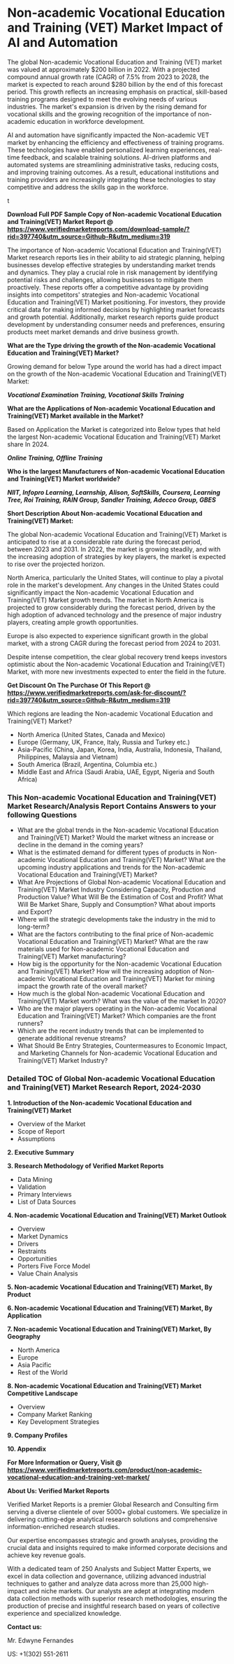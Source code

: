 <meta name="title" content="Global Non-academic Vocational Education and Training (VET) Market Impact of AI and Automation"><meta name="description" content="The global Non-academic Vocational Education and Training (VET) market was valued at approximately $200 billion in 2022. With a projected compound annual growth rate ("><meta name="title" content="Non-academic Vocational Education and Training (VET) Market Size, Share, Scope, Trends, Growth, Opportunities, Analysis, Forecast"><h1>Non-academic Vocational Education and Training (VET) Market Impact of AI and Automation</h1><p>The global Non-academic Vocational Education and Training (VET) market was valued at approximately $200 billion in 2022. With a projected compound annual growth rate (CAGR) of 7.5% from 2023 to 2028, the market is expected to reach around $280 billion by the end of this forecast period. This growth reflects an increasing emphasis on practical, skill-based training programs designed to meet the evolving needs of various industries. The market's expansion is driven by the rising demand for vocational skills and the growing recognition of the importance of non-academic education in workforce development.</p><p>AI and automation have significantly impacted the Non-academic VET market by enhancing the efficiency and effectiveness of training programs. These technologies have enabled personalized learning experiences, real-time feedback, and scalable training solutions. AI-driven platforms and automated systems are streamlining administrative tasks, reducing costs, and improving training outcomes. As a result, educational institutions and training providers are increasingly integrating these technologies to stay competitive and address the skills gap in the workforce.</p>t</p><p id="" class=""><strong>Download Full PDF Sample Copy of Non-academic Vocational Education and Training(VET) Market Report @ <a href="https://www.verifiedmarketreports.com/download-sample/?rid=397740&utm_source=Github-R&utm_medium=319" target="_blank">https://www.verifiedmarketreports.com/download-sample/?rid=397740&utm_source=Github-R&utm_medium=319</a></strong></p><p>The importance of&nbsp;Non-academic Vocational Education and Training(VET) Market research reports lies in their ability to aid strategic planning, helping businesses develop effective strategies by understanding market trends and dynamics. They play a crucial role in risk management by identifying potential risks and challenges, allowing businesses to mitigate them proactively. These reports offer a competitive advantage by providing insights into competitors' strategies and Non-academic Vocational Education and Training(VET) Market positioning. For investors, they provide critical data for making informed decisions by highlighting market forecasts and growth potential. Additionally, market research reports guide product development by understanding consumer needs and preferences, ensuring products meet market demands and drive business growth.</p><p><strong>What are the&nbsp;Type driving the growth of the Non-academic Vocational Education and Training(VET) Market?</strong></p><p id="" class="">Growing demand for below Type around the world has had a direct impact on the growth of the Non-academic Vocational Education and Training(VET) Market:</p><em><strong>Vocational Examination Training, Vocational Skills Training</strong></em></p><strong>What are the&nbsp;Applications&nbsp;of Non-academic Vocational Education and Training(VET) Market available in the Market?</strong></p><p id="" class="">Based on Application the Market is categorized into Below types that held the largest Non-academic Vocational Education and Training(VET) Market share In 2024.</p><em><strong>Online Training, Offline Training</strong></em></p><strong>Who is the largest Manufacturers of Non-academic Vocational Education and Training(VET) Market worldwide?</strong></p><p><em><strong>NIIT, Infopro Learning, Learnship, Alison, SoftSkills, Coursera, Learning Tree, Roi Training, RAIN Group, Sandler Training, Adecco Group, GBES</strong></em></p><p id="" class=""><strong>Short Description About Non-academic Vocational Education and Training(VET) Market:</strong></p><p>The global Non-academic Vocational Education and Training(VET) Market is anticipated to rise at a considerable rate during the forecast period, between 2023 and 2031. In 2022, the market is growing steadily, and with the increasing adoption of strategies by key players, the market is expected to rise over the projected horizon.</p><p>North America, particularly the United States, will continue to play a pivotal role in the market's development. Any changes in the United States could significantly impact the Non-academic Vocational Education and Training(VET) Market growth trends. The market in North America is projected to grow considerably during the forecast period, driven by the high adoption of advanced technology and the presence of major industry players, creating ample growth opportunities.</p><p>Europe is also expected to experience significant growth in the global market, with a strong CAGR during the forecast period from 2024 to 2031.</p><p>Despite intense competition, the clear global recovery trend keeps investors optimistic about the Non-academic Vocational Education and Training(VET) Market, with more new investments expected to enter the field in the future.</p><p id="" class=""><strong>Get Discount On The Purchase Of This Report @ <a href="https://www.verifiedmarketreports.com/ask-for-discount/?rid=397740&utm_source=Github-R&utm_medium=319" target="_blank">https://www.verifiedmarketreports.com/ask-for-discount/?rid=397740&utm_source=Github-R&utm_medium=319</a></strong></p>Which regions are leading the Non-academic Vocational Education and Training(VET) Market?</p><ul><li>North America (United States, Canada and Mexico)</li><li>Europe (Germany, UK, France, Italy, Russia and Turkey etc.)</li><li>Asia-Pacific (China, Japan, Korea, India, Australia, Indonesia, Thailand, Philippines, Malaysia and Vietnam)</li><li>South America (Brazil, Argentina, Columbia etc.)</li><li>Middle East and Africa (Saudi Arabia, UAE, Egypt, Nigeria and South Africa)</li></ul><h3 id="" class="">This Non-academic Vocational Education and Training(VET) Market Research/Analysis Report Contains Answers to your following Questions</h3><ul><li>What are the global trends in the Non-academic Vocational Education and Training(VET) Market? Would the market witness an increase or decline in the demand in the coming years?</li><li>What is the estimated demand for different types of products in Non-academic Vocational Education and Training(VET) Market? What are the upcoming industry applications and trends for the Non-academic Vocational Education and Training(VET) Market?</li><li>What Are Projections of Global Non-academic Vocational Education and Training(VET) Market Industry Considering Capacity, Production and Production Value? What Will Be the Estimation of Cost and Profit? What Will Be Market Share, Supply and Consumption? What about imports and Export?</li><li>Where will the strategic developments take the industry in the mid to long-term?</li><li>What are the factors contributing to the final price of Non-academic Vocational Education and Training(VET) Market? What are the raw materials used for Non-academic Vocational Education and Training(VET) Market manufacturing?</li><li>How big is the opportunity for the Non-academic Vocational Education and Training(VET) Market? How will the increasing adoption of Non-academic Vocational Education and Training(VET) Market for mining impact the growth rate of the overall market?</li><li>How much is the global Non-academic Vocational Education and Training(VET) Market worth? What was the value of the market In 2020?</li><li>Who are the major players operating in the Non-academic Vocational Education and Training(VET) Market? Which companies are the front runners?</li><li>Which are the recent industry trends that can be implemented to generate additional revenue streams?</li><li>What Should Be Entry Strategies, Countermeasures to Economic Impact, and Marketing Channels for Non-academic Vocational Education and Training(VET) Market Industry?</li></ul><h3 id="" class="">Detailed TOC of Global Non-academic Vocational Education and Training(VET) Market Research Report, 2024-2030</h3><p id="" class=""><strong>1. Introduction of the Non-academic Vocational Education and Training(VET) Market</strong></p><ul><li>Overview of the Market</li><li>Scope of Report</li><li>Assumptions</li></ul><p id="" class=""><strong>2. Executive Summary</strong></p><p id="" class=""><strong>3. Research Methodology of Verified Market Reports</strong></p><ul><li>Data Mining</li><li>Validation</li><li>Primary Interviews</li><li>List of Data Sources</li></ul><p id="" class=""><strong>4. Non-academic Vocational Education and Training(VET) Market Outlook</strong></p><ul><li>Overview</li><li>Market Dynamics</li><li>Drivers</li><li>Restraints</li><li>Opportunities</li><li>Porters Five Force Model</li><li>Value Chain Analysis</li></ul><p id="" class=""><strong>5. Non-academic Vocational Education and Training(VET) Market, By Product</strong></p><p id="" class=""><strong>6. Non-academic Vocational Education and Training(VET) Market, By Application</strong></p><p id="" class=""><strong>7. Non-academic Vocational Education and Training(VET) Market, By Geography</strong></p><ul><li>North America</li><li>Europe</li><li>Asia Pacific</li><li>Rest of the World</li></ul><p id="" class=""><strong>8. Non-academic Vocational Education and Training(VET) Market Competitive Landscape</strong></p><ul><li>Overview</li><li>Company Market Ranking</li><li>Key Development Strategies</li></ul><p id="" class=""><strong>9. Company Profiles</strong></p><p id="" class=""><strong>10. Appendix</strong></p><p id="" class=""><strong>For More Information or Query, Visit @ <a href="https://www.verifiedmarketreports.com/product/non-academic-vocational-education-and-training-vet-market/" target="_blank">https://www.verifiedmarketreports.com/product/non-academic-vocational-education-and-training-vet-market/</a></strong></p><p id="" class=""><strong>About Us: Verified Market Reports</strong></p><p id="" class="">Verified Market Reports is a premier Global Research and Consulting firm serving a diverse clientele of over 5000+ global customers. We specialize in delivering cutting-edge analytical research solutions and comprehensive information-enriched research studies.</p><p id="" class="">Our expertise encompasses strategic and growth analyses, providing the crucial data and insights required to make informed corporate decisions and achieve key revenue goals.</p><p id="" class="">With a dedicated team of 250 Analysts and Subject Matter Experts, we excel in data collection and governance, utilizing advanced industrial techniques to gather and analyze data across more than 25,000 high-impact and niche markets. Our analysts are adept at integrating modern data collection methods with superior research methodologies, ensuring the production of precise and insightful research based on years of collective experience and specialized knowledge.</p><p id="" class=""><strong>Contact us:</strong></p><p id="" class="">Mr. Edwyne Fernandes</p><p id="" class="">US: +1(302) 551-2611</p>
